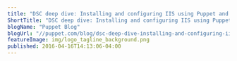 ```yaml
---
title: "DSC deep dive: Installing and configuring IIS using Puppet and PowerShell DSC"
ShortTitle: "DSC deep dive: Installing and configuring IIS using Puppet and PowerShell DSC"
blogName: "Puppet Blog"
blogUrl: "//puppet.com/blog/dsc-deep-dive-installing-and-configuring-iis-using-puppet-and-powershell-dsc"
featureImage: img/logo_tagline_background.png
published: 2016-04-16T14:13:06-04:00
---
```

